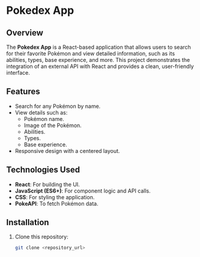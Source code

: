 # Pokedex App

## Overview
The **Pokedex App** is a React-based application that allows users to search for their favorite Pokémon and view detailed information, such as its abilities, types, base experience, and more. This project demonstrates the integration of an external API with React and provides a clean, user-friendly interface.

## Features
- Search for any Pokémon by name.
- View details such as:
  - Pokémon name.
  - Image of the Pokémon.
  - Abilities.
  - Types.
  - Base experience.
- Responsive design with a centered layout.

## Technologies Used
- **React**: For building the UI.
- **JavaScript (ES6+)**: For component logic and API calls.
- **CSS**: For styling the application.
- **PokeAPI**: To fetch Pokémon data.

## Installation

1. Clone this repository:
   ```bash
   git clone <repository_url>

